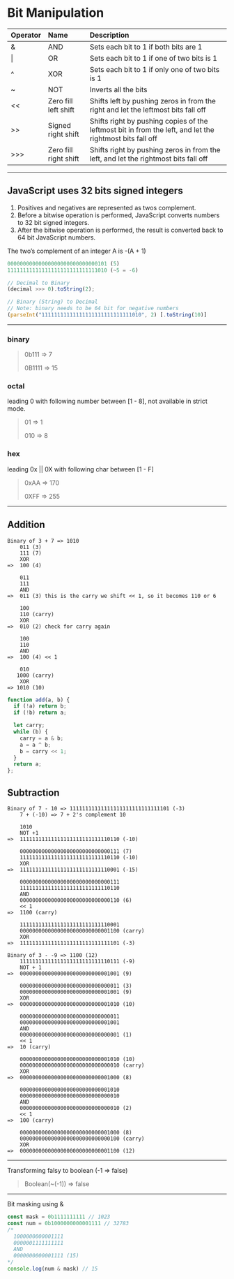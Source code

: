 # Bit Manipulation

| Operator |  Name                 | Description                                     |
| :------- | :-------------------- | :---------------------------------------------- |
| &        | AND                   | Sets each bit to 1 if both bits are 1           |
| \|       | OR                    | Sets each bit to 1 if one of two bits is 1      |
| ^        | XOR                   | Sets each bit to 1 if only one of two bits is 1 |
| ~        | NOT                   | Inverts all the bits                            |
| <<       | Zero fill left shift  | Shifts left by pushing zeros in from the right and let the leftmost bits fall off |
| >>       | Signed right shift    | Shifts right by pushing copies of the leftmost bit in from the left, and let the rightmost bits fall off |
| >>>      | Zero fill right shift | Shifts right by pushing zeros in from the left, and let the rightmost bits fall off |

---

## JavaScript uses 32 bits signed integers

1. Positives and negatives are represented as twos complement.
1. Before a bitwise operation is performed, JavaScript converts numbers to 32 bit signed integers.
1. After the bitwise operation is performed, the result is converted back to 64 bit JavaScript numbers.

The two’s complement of an integer A is -(A + 1)

```javascript
00000000000000000000000000000101 (5)
11111111111111111111111111111010 (~5 = -6)
```

```javascript
// Decimal to Binary
(decimal >>> 0).toString(2);

// Binary (String) to Decimal
// Note: binary needs to be 64 bit for negative numbers
(parseInt("11111111111111111111111111111010", 2) [.toString(10)]
```

---

### binary

 > 0b111 => 7
 >
 > 0B1111 => 15

### octal

leading 0 with following number between [1 - 8], not available in strict mode.
 > 01 => 1
 >
 > 010 => 8

### hex

leading 0x || 0X with following char between [1 - F]
>0xAA => 170
>
>0XFF => 255

---

## Addition

```text
Binary of 3 + 7 => 1010
    011 (3)
    111 (7)
    XOR
=>  100 (4)

    011
    111
    AND
=>  011 (3) this is the carry we shift << 1, so it becomes 110 or 6

    100
    110 (carry)
    XOR
=>  010 (2) check for carry again

    100
    110
    AND
=>  100 (4) << 1

    010
   1000 (carry)
    XOR
=> 1010 (10)
```

```javascript
function add(a, b) {
  if (!a) return b;
  if (!b) return a;

  let carry;
  while (b) {
    carry = a & b;
    a = a ^ b;
    b = carry << 1;
  }
  return a;
};
```

## Subtraction

```text
Binary of 7 - 10 => 11111111111111111111111111111101 (-3)
    7 + (-10) => 7 + 2's complement 10

    1010
    NOT +1
=>  11111111111111111111111111110110 (-10)

    00000000000000000000000000000111 (7)
    11111111111111111111111111110110 (-10)
    XOR
=>  11111111111111111111111111110001 (-15)

    00000000000000000000000000000111
    11111111111111111111111111110110
    AND
    00000000000000000000000000000110 (6)
    << 1
=>  1100 (carry)

    11111111111111111111111111110001
    00000000000000000000000000001100 (carry)
    XOR
=>  11111111111111111111111111111101 (-3)
```

```text
Binary of 3 - -9 => 1100 (12)
    11111111111111111111111111110111 (-9)
    NOT + 1
=>  00000000000000000000000000001001 (9)

    00000000000000000000000000000011 (3)
    00000000000000000000000000001001 (9)
    XOR
=>  00000000000000000000000000001010 (10)

    00000000000000000000000000000011
    00000000000000000000000000001001
    AND
    00000000000000000000000000000001 (1)
    << 1
=>  10 (carry)

    00000000000000000000000000001010 (10)
    00000000000000000000000000000010 (carry)
    XOR
=>  00000000000000000000000000001000 (8)

    00000000000000000000000000001010
    00000000000000000000000000000010
    AND
    00000000000000000000000000000010 (2)
    << 1
=>  100 (carry)

    00000000000000000000000000001000 (8)
    00000000000000000000000000000100 (carry)
    XOR
=>  00000000000000000000000000001100 (12)
```

---

Transforming falsy to boolean (-1 => false)

> Boolean(~(-1)) => false

---

Bit masking using &

```js
const mask = 0b1111111111 // 1023
const num = 0b1000000000001111 // 32783
/*
  1000000000001111
  0000001111111111
  AND
  0000000000001111 (15)
*/
console.log(num & mask) // 15
```
